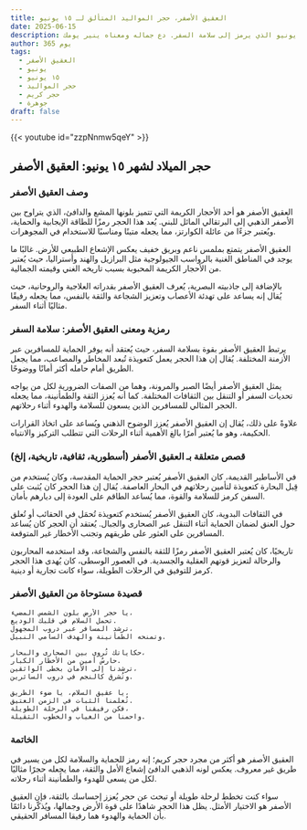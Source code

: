 ```yaml
---
title: العقيق الأصفر، حجر المواليد المتألق لـ ١٥ يونيو
date: 2025-06-15
description: اشعر بأهمية العقيق الأصفر، حجر المواليد لـ ١٥ يونيو الذي يرمز إلى سلامة السفر. دع جماله ومعناه ينير يومك.
author: 365 يوم
tags:
  - العقيق الأصفر
  - يونيو
  - ١٥ يونيو
  - حجر المواليد
  - حجر كريم
  - جوهرة
draft: false
---
```


{{< youtube id="zzpNnmw5qeY" >}}

## حجر الميلاد لشهر ١٥ يونيو: العقيق الأصفر

### وصف العقيق الأصفر

العقيق الأصفر هو أحد الأحجار الكريمة التي تتميز بلونها المشع والدافئ، الذي يتراوح بين الأصفر الذهبي إلى البرتقالي المائل للبني. يُعد هذا الحجر رمزًا للطاقة الإيجابية والحماية، ويُعتبر جزءًا من عائلة الكوارتز، مما يجعله متينًا ومناسبًا للاستخدام في المجوهرات.

العقيق الأصفر يتمتع بملمس ناعم وبريق خفيف يعكس الإشعاع الطبيعي للأرض. غالبًا ما يوجد في المناطق الغنية بالرواسب الجيولوجية مثل البرازيل والهند وأستراليا، حيث يُعتبر من الأحجار الكريمة المحبوبة بسبب تاريخه الغني وقيمته الجمالية.

بالإضافة إلى جاذبيته البصرية، يُعرف العقيق الأصفر بقدراته العلاجية والروحانية، حيث يُقال إنه يساعد على تهدئة الأعصاب وتعزيز الشجاعة والثقة بالنفس، مما يجعله رفيقًا مثاليًا أثناء السفر.

### رمزية ومعنى العقيق الأصفر: سلامة السفر

يرتبط العقيق الأصفر بقوة بسلامة السفر، حيث يُعتقد أنه يوفر الحماية للمسافرين عبر الأزمنة المختلفة. يُقال إن هذا الحجر يعمل كتعويذة تُبعد المخاطر والمصاعب، مما يجعل الطريق أمام حامله أكثر أمانًا ووضوحًا.

يمثل العقيق الأصفر أيضًا الصبر والمرونة، وهما من الصفات الضرورية لكل من يواجه تحديات السفر أو التنقل بين الثقافات المختلفة. كما أنه يُعزز الثقة والطمأنينة، مما يجعله الحجر المثالي للمسافرين الذين يسعون للسلامة والهدوء أثناء رحلاتهم.

علاوةً على ذلك، يُقال إن العقيق الأصفر يُعزز الوضوح الذهني ويُساعد على اتخاذ القرارات الحكيمة، وهو ما يُعتبر أمرًا بالغ الأهمية أثناء الرحلات التي تتطلب التركيز والانتباه.

### قصص متعلقة بـ العقيق الأصفر (أسطورية، ثقافية، تاريخية، إلخ)

في الأساطير القديمة، كان العقيق الأصفر يُعتبر حجر الحماية المقدسة، وكان يُستخدم من قِبل البحارة كتعويذة لتأمين رحلاتهم في البحار العاصفة. يُقال إن هذا الحجر كان يُثبت على السفن كرمز للسلامة والقوة، مما يُساعد الطاقم على العودة إلى ديارهم بأمان.

في الثقافات البدوية، كان العقيق الأصفر يُستخدم كتعويذة تُحمَل في الحقائب أو تُعلق حول العنق لضمان الحماية أثناء التنقل عبر الصحارى والجبال. يُعتقد أن الحجر كان يُساعد المسافرين على العثور على طريقهم وتجنب الأخطار غير المتوقعة.

تاريخيًا، كان يُعتبر العقيق الأصفر رمزًا للثقة بالنفس والشجاعة، وقد استخدمه المحاربون والرحالة لتعزيز قوتهم العقلية والجسدية. في العصور الوسطى، كان يُهدى هذا الحجر كرمز للتوفيق في الرحلات الطويلة، سواء كانت تجارية أو دينية.

### قصيدة مستوحاة من العقيق الأصفر

```
يا حجر الأرض بلون الشمس المضيء،  
تحمل السلام في قلبك الوديع.  
ترشد المسافر عبر دروب المجهول،  
وتمنحه الطمأنينة والهدف السامي النبيل.

حكاياتك تُروى بين الصحارى والبحار،  
حارسٌ أمين من الأخطار الكبار.  
ترشدنا إلى الأمان بخطى الواثقين،  
وتُشرق كالنجم في دروب السائرين.

يا عقيق السلام، يا ضوء الطريق،  
تُعلمنا الثبات في الزمن العتيق.  
فكن رفيقنا في الرحلة الطويلة،  
واحمنا من الغياب والخطوب الثقيلة.
```

### الخاتمة

العقيق الأصفر هو أكثر من مجرد حجر كريم؛ إنه رمز للحماية والسلامة لكل من يسير في طريق غير معروف. يعكس لونه الذهبي الدافئ إشعاع الأمل والثقة، مما يجعله حجرًا مثاليًا لكل من يسعى للهدوء والطمأنينة أثناء رحلاته.

سواء كنت تخطط لرحلة طويلة أو تبحث عن حجر يُعزز إحساسك بالثقة، فإن العقيق الأصفر هو الاختيار الأمثل. يظل هذا الحجر شاهدًا على قوة الأرض وجمالها، ويُذكّرنا دائمًا بأن الحماية والهدوء هما رفيقا المسافر الحقيقي.